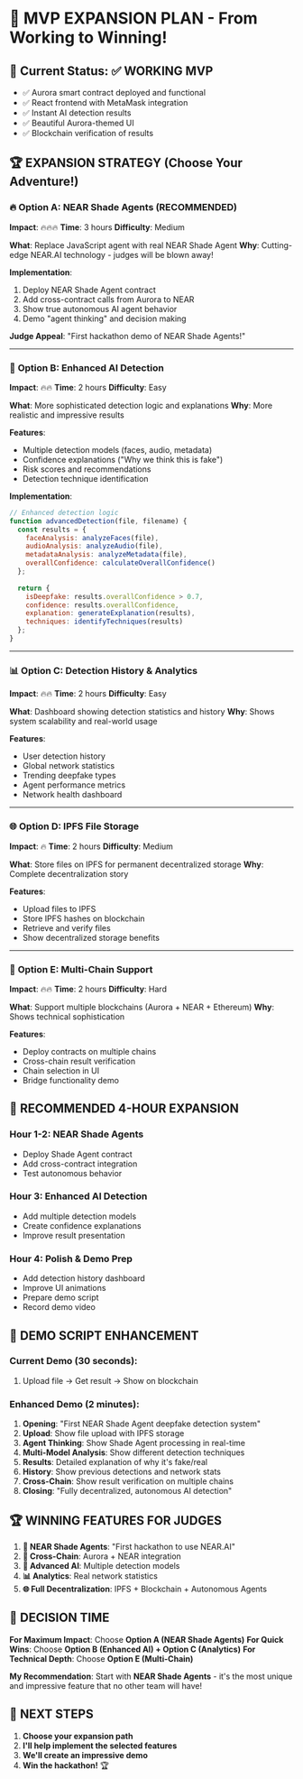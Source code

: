 # 🚀 MVP EXPANSION PLAN - From Working to Winning!

## 🎯 Current Status: ✅ WORKING MVP
- ✅ Aurora smart contract deployed and functional
- ✅ React frontend with MetaMask integration  
- ✅ Instant AI detection results
- ✅ Beautiful Aurora-themed UI
- ✅ Blockchain verification of results

## 🏆 EXPANSION STRATEGY (Choose Your Adventure!)

### 🔥 **Option A: NEAR Shade Agents (RECOMMENDED)**
**Impact**: 🔥🔥🔥 **Time**: 3 hours **Difficulty**: Medium

**What**: Replace JavaScript agent with real NEAR Shade Agent
**Why**: Cutting-edge NEAR.AI technology - judges will be blown away!

**Implementation**:
1. Deploy NEAR Shade Agent contract
2. Add cross-contract calls from Aurora to NEAR
3. Show true autonomous AI agent behavior
4. Demo "agent thinking" and decision making

**Judge Appeal**: "First hackathon demo of NEAR Shade Agents!"

---

### 🎨 **Option B: Enhanced AI Detection**  
**Impact**: 🔥🔥 **Time**: 2 hours **Difficulty**: Easy

**What**: More sophisticated detection logic and explanations
**Why**: More realistic and impressive results

**Features**:
- Multiple detection models (faces, audio, metadata)
- Confidence explanations ("Why we think this is fake")
- Risk scores and recommendations
- Detection technique identification

**Implementation**:
```javascript
// Enhanced detection logic
function advancedDetection(file, filename) {
  const results = {
    faceAnalysis: analyzeFaces(file),
    audioAnalysis: analyzeAudio(file), 
    metadataAnalysis: analyzeMetadata(file),
    overallConfidence: calculateOverallConfidence()
  };
  
  return {
    isDeepfake: results.overallConfidence > 0.7,
    confidence: results.overallConfidence,
    explanation: generateExplanation(results),
    techniques: identifyTechniques(results)
  };
}
```

---

### 📊 **Option C: Detection History & Analytics**
**Impact**: 🔥🔥 **Time**: 2 hours **Difficulty**: Easy

**What**: Dashboard showing detection statistics and history
**Why**: Shows system scalability and real-world usage

**Features**:
- User detection history
- Global network statistics  
- Trending deepfake types
- Agent performance metrics
- Network health dashboard

---

### 🌐 **Option D: IPFS File Storage**
**Impact**: 🔥 **Time**: 2 hours **Difficulty**: Medium

**What**: Store files on IPFS for permanent decentralized storage
**Why**: Complete decentralization story

**Features**:
- Upload files to IPFS
- Store IPFS hashes on blockchain
- Retrieve and verify files
- Show decentralized storage benefits

---

### 🎯 **Option E: Multi-Chain Support**
**Impact**: 🔥🔥 **Time**: 2 hours **Difficulty**: Hard

**What**: Support multiple blockchains (Aurora + NEAR + Ethereum)
**Why**: Shows technical sophistication

**Features**:
- Deploy contracts on multiple chains
- Cross-chain result verification
- Chain selection in UI
- Bridge functionality demo

## 🏁 **RECOMMENDED 4-HOUR EXPANSION**

### **Hour 1-2: NEAR Shade Agents**
- Deploy Shade Agent contract
- Add cross-contract integration
- Test autonomous behavior

### **Hour 3: Enhanced AI Detection** 
- Add multiple detection models
- Create confidence explanations
- Improve result presentation

### **Hour 4: Polish & Demo Prep**
- Add detection history dashboard
- Improve UI animations
- Prepare demo script
- Record demo video

## 🎪 **DEMO SCRIPT ENHANCEMENT**

### **Current Demo** (30 seconds):
1. Upload file → Get result → Show on blockchain

### **Enhanced Demo** (2 minutes):
1. **Opening**: "First NEAR Shade Agent deepfake detection system"
2. **Upload**: Show file upload with IPFS storage
3. **Agent Thinking**: Show Shade Agent processing in real-time
4. **Multi-Model Analysis**: Show different detection techniques
5. **Results**: Detailed explanation of why it's fake/real
6. **History**: Show previous detections and network stats
7. **Cross-Chain**: Show result verification on multiple chains
8. **Closing**: "Fully decentralized, autonomous AI detection"

## 🏆 **WINNING FEATURES FOR JUDGES**

1. **🤖 NEAR Shade Agents**: "First hackathon to use NEAR.AI"
2. **🔗 Cross-Chain**: Aurora + NEAR integration
3. **🧠 Advanced AI**: Multiple detection models
4. **📊 Analytics**: Real network statistics
5. **🌐 Full Decentralization**: IPFS + Blockchain + Autonomous Agents

## 🎯 **DECISION TIME**

**For Maximum Impact**: Choose **Option A (NEAR Shade Agents)**
**For Quick Wins**: Choose **Option B (Enhanced AI) + Option C (Analytics)**
**For Technical Depth**: Choose **Option E (Multi-Chain)**

**My Recommendation**: Start with **NEAR Shade Agents** - it's the most unique and impressive feature that no other team will have!

## 🚀 **NEXT STEPS**

1. **Choose your expansion path**
2. **I'll help implement the selected features**
3. **We'll create an impressive demo**
4. **Win the hackathon!** 🏆 